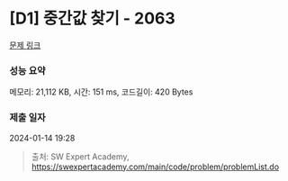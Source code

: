 # [D1] 중간값 찾기 - 2063 

[문제 링크](https://swexpertacademy.com/main/code/problem/problemDetail.do?contestProbId=AV5QPsXKA2UDFAUq) 

### 성능 요약

메모리: 21,112 KB, 시간: 151 ms, 코드길이: 420 Bytes

### 제출 일자

2024-01-14 19:28



> 출처: SW Expert Academy, https://swexpertacademy.com/main/code/problem/problemList.do